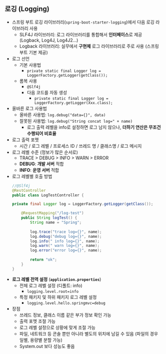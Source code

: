 ## 로깅 (Logging)
- 스프링 부트 로깅 라이브러리(`spring-boot-starter-logging`)에서 다음 로깅 라이브러리 사용 
	- SLF4J 라이브러리: 로그 라이브러리를 통합해서 **인터페이스**로 제공 (Logback, Log4J, Log4J2...)
	- Logback 라이브러리: 실무에서 **구현체** 로그 라이브러리로 주로 사용 (스프링 부트 기본 제공)
- 로그 선언
	- 기본 사용법
		- `private static final Logger log = LoggerFactory.getLogger(getClass());`
	- 롬복 사용
		- `@Slf4j`
		- 다음 코드를 자동 생성
			- `private static final Logger log = LoggerFactory.getLogger(Xxx.class);`
- 올바른 로그 사용법
	- 올바른 사용법: `log.debug("data={}", data)`
	- 잘못된 사용법: `log.debug("String concat log=" + name)`
		- 로그 출력 레벨을 info로 설정하면 로그 남지 않으나, **더하기 연산은 무조건 수행되어 비효율**
- 로그 출력 포멧
	- 시간 / 로그 레벨 / 프로세스 ID / 쓰레드 명 / 클래스명 / 로그 메시지
- 로그 레벨 수준 (정보가 많은 순서로)
	- TRACE > DEBUG > INFO > WARN > ERROR
	- **DEBUG**: **개발 서버** 적합
	- **INFO**: **운영 서버** 적합
- 로그 레벨별 호출 방법
	```java
	//@Slf4j
	@RestController
	public class LogTestController {
	
	private final Logger log = LoggerFactory.getLogger(getClass());
	
	    @RequestMapping("/log-test")
	    public String logTest() {
	        String name = "Spring";
	        
	        log.trace("trace log={}", name);
	        log.debug("debug log={}", name);
	        log.info(" info log={}", name);
	        log.warn(" warn log={}", name);
	        log.error("error log={}", name);
			
			return "ok";
	    }
	}
	```
- **로그 레벨 전역 설정** (**`application.properties`**)
	- 전체 로그 레벨 설정 (디폴트: info)
		- `logging.level.root=info`
	- 특정 패키지 및 하위 패키지 로그 레벨 설정
		- `logging.level.hello.springmvc=debug`
- 장점
	- 쓰레드 정보, 클래스 이름 같은 부가 정보 확인 가능
	- 출력 포멧 조절 가능
	- 로그 레벨 설정으로 상황에 맞게 조절 가능
	- 파일, 네트워크 등 콘솔 뿐만 아니라 별도의 위치에 남길 수 있음 (파일의 경우 일별, 용량별 분할 가능)
	- System.out 보다 성능도 좋음